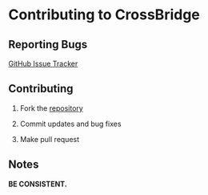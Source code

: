 Contributing to CrossBridge
===========================

Reporting Bugs
--------------

[GitHub Issue Tracker](https://github.com/vpmedia/crossbridge/issues)

Contributing
------------

1. Fork the [repository](https://github.com/vpmedia/crossbridge)

2. Commit updates and bug fixes

3. Make pull request

Notes
-----

**BE CONSISTENT.**